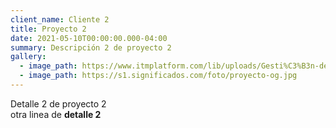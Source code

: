 ```yaml
---
client_name: Cliente 2
title: Proyecto 2
date: 2021-05-10T00:00:00.000-04:00
summary: Descripción 2 de proyecto 2
gallery:
  - image_path: https://www.itmplatform.com/lib/uploads/Gesti%C3%B3n-de-Proyectos-5-Requisitos-del-%C3%89xito-300x199.png
  - image_path: https://s1.significados.com/foto/proyecto-og.jpg
---
```

Detalle 2 de proyecto 2\
otra linea de **detalle 2**
